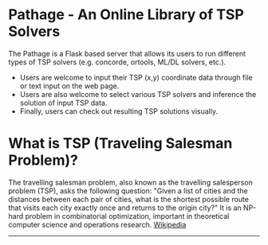 # Pathage - An Online Library of TSP Solvers
The Pathage is a Flask based server that allows its users to run different types of TSP solvers (e.g. concorde, ortools, ML/DL solvers, etc.).
- Users are welcome to input their TSP (x,y) coordinate data through file or text input on the web page.
- Users are also welcome to select various TSP solvers and inference the solution of input TSP data.
- Finally, users can check out resulting TSP solutions visually.

# What is TSP (Traveling Salesman Problem)?
The travelling salesman problem, also known as the travelling salesperson problem (TSP), asks the following question: "Given a list of cities and the distances between each pair of cities, what is the shortest possible route that visits each city exactly once and returns to the origin city?" It is an NP-hard problem in combinatorial optimization, important in theoretical computer science and operations research. [Wikipedia](https://en.wikipedia.org/wiki/Travelling_salesman_problem)


---
